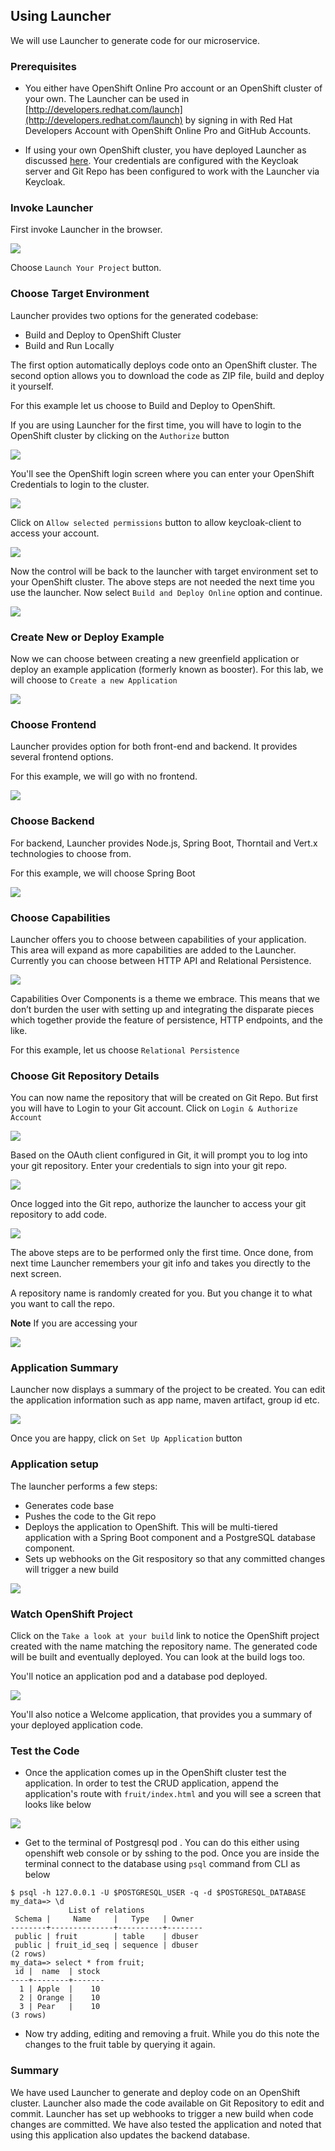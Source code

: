 ## Using Launcher

We will use Launcher to generate code for our microservice. 


### Prerequisites

* You either have OpenShift Online Pro account or an OpenShift cluster of your own. The Launcher can be used in [http://developers.redhat.com/launch](http://developers.redhat.com/launch) by signing in with Red Hat Developers Account with OpenShift Online Pro and GitHub Accounts.

* If using your own OpenShift cluster, you have deployed Launcher as discussed [here](). Your credentials are configured with the Keycloak server and Git Repo has been configured to work with the Launcher via Keycloak.


### Invoke Launcher 

First invoke Launcher in the browser. 

![](./images/11.Launcher.png)

Choose `Launch Your Project` button.

### Choose Target Environment
 

Launcher provides two options for the generated codebase: 

* Build and Deploy to OpenShift Cluster	
* Build and Run Locally	

The first option automatically deploys code onto an OpenShift cluster. The second option allows you to download the code as ZIP file, build and deploy it yourself.

For this example let us choose to Build and Deploy to OpenShift. 

If you are using Launcher for the first time, you will have to login to the OpenShift cluster by clicking on the `Authorize` button

![](./images/12.Launcher.png)

You'll see the OpenShift login screen where you can enter your OpenShift Credentials to login to the cluster. 

![](./images/13.Launcher.png)

Click on `Allow selected permissions` button to allow keycloak-client to access your account.

![](./images/14.Launcher.png)

Now the control will be back to the launcher with target environment set to your OpenShift cluster. The above steps are not needed the next time you use the launcher. Now select `Build and Deploy Online` option and continue.

![](./images/2.Launcher.png)

### Create New or Deploy Example

Now we can choose between creating a new greenfield application or deploy an example application (formerly known as booster). For this lab, we will choose to `Create a new Application`

![](./images/3.Launcher.png)


### Choose Frontend

Launcher provides option for both front-end and backend. It provides several frontend options. 

For this example, we will go with no frontend.

![](./images/4.Launcher.png)

### Choose Backend

For backend, Launcher provides Node.js, Spring Boot, Thorntail and Vert.x technologies to choose from. 

For this example, we will choose Spring Boot

![](./images/5.Launcher.png)

### Choose Capabilities

Launcher offers you to choose between capabilities of your application. This area will expand as more capabilities are added to the Launcher. Currently you can choose between HTTP API and Relational Persistence.

![](./images/6.Launcher.png)

Capabilities Over Components is a theme we embrace.  This means that we don’t burden the user with setting up and integrating the disparate pieces which together provide the feature of persistence, HTTP endpoints, and the like.

For this example, let us choose `Relational Persistence`

### Choose Git Repository Details

You can now name the repository that will be created on Git Repo. But first you will have to Login to your Git account. Click on `Login & Authorize Account`

![](./images/15.Launcher.png)

Based on the OAuth client configured in Git, it will prompt you to log into your git repository. Enter your credentials to sign into your git repo.

![](./images/16.Launcher.png)

Once logged into the Git repo, authorize the launcher to access your git repository to add code.

![](./images/17.Launcher.png)

The above steps are to be performed only the first time. Once done, from next time Launcher remembers your git info and takes you directly to the next screen.

A repository name is randomly created for you. But you change it to what you want to call the repo.

**Note** If you are accessing your 

![](./images/7.Launcher.png)

### Application Summary

Launcher now displays a summary of the project to be created. You can edit the application information such as app name, maven artifact, group id etc.

![](./images/8.Launcher.png)

Once you are happy, click on `Set Up Application` button

### Application setup

The launcher performs a few steps:

* Generates code base
* Pushes the code to the Git repo
* Deploys the application to OpenShift. This will be multi-tiered application with a Spring Boot component and a PostgreSQL database component.
* Sets up webhooks on the Git respository so that any committed changes will trigger a new build
 
![](./images/9.Launcher.png)


### Watch OpenShift Project 

Click on the `Take a look at your build` link to notice the OpenShift project created with the name matching the repository name. The generated code will be built and eventually deployed. You can look at the build logs too.

You'll notice an application pod and a database pod deployed. 

![](./images/10.Launcher.png)

You'll also notice a Welcome application, that provides you a summary of your deployed application code. 

### Test the Code

* Once the application comes up in the OpenShift cluster test the application. In order to test the CRUD application, append the application's route with `fruit/index.html` and you will see a screen that looks like below

![](./images/15.CodeReady.png)

* Get to the terminal of Postgresql pod . You can do this either using openshift web console or by sshing to the pod. Once you are inside the terminal connect to the database using `psql` command from CLI as below

```
$ psql -h 127.0.0.1 -U $POSTGRESQL_USER -q -d $POSTGRESQL_DATABASE
my_data=> \d
             List of relations
 Schema |     Name     |   Type   | Owner
--------+--------------+----------+--------
 public | fruit        | table    | dbuser
 public | fruit_id_seq | sequence | dbuser
(2 rows)
my_data=> select * from fruit;
 id |  name  | stock
----+--------+-------
  1 | Apple  |    10
  2 | Orange |    10
  3 | Pear   |    10
(3 rows) 

```

* Now try adding, editing and removing a fruit. While you do this note the changes to the fruit table by querying it again.

### Summary

We have used Launcher to generate and deploy code on an OpenShift cluster. Launcher also made the code available on Git Repository to edit and commit. Launcher has set up webhooks to trigger a new build when code changes are committed. We have also tested the application and noted that using this application also updates the backend database.
